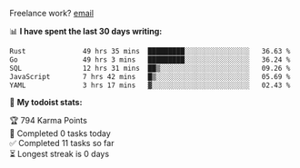Freelance work? [email](mailto:fanosoro@gmail.com)

📊 **I have spent the last 30 days writing:**
<!--START_SECTION:waka-->

```txt
Rust              49 hrs 35 mins  █████████░░░░░░░░░░░░░░░░   36.63 %
Go                49 hrs 3 mins   █████████░░░░░░░░░░░░░░░░   36.24 %
SQL               12 hrs 31 mins  ██▒░░░░░░░░░░░░░░░░░░░░░░   09.26 %
JavaScript        7 hrs 42 mins   █▒░░░░░░░░░░░░░░░░░░░░░░░   05.69 %
YAML              3 hrs 17 mins   ▓░░░░░░░░░░░░░░░░░░░░░░░░   02.43 %
```

<!--END_SECTION:waka-->

🚧 **My todoist stats:**
<!-- TODO-IST:START -->
🏆  794 Karma Points           
🌸  Completed 0 tasks today           
✅  Completed 11 tasks so far           
⏳  Longest streak is 0 days
<!-- TODO-IST:END -->
